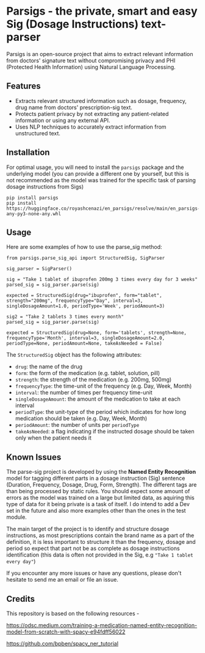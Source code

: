 # Parsigs - the private, smart and easy Sig (Dosage Instructions) text-parser 

Parsigs is an open-source project that aims to extract relevant information from doctors' signature text without compromising privacy and PHI (Protected Health Information) using Natural Language Processing.

## Features

- Extracts relevant structured information such as dosage, frequency, drug name from doctors' prescription-sig text.
- Protects patient privacy by not extracting any patient-related information or using any external API.
- Uses NLP techniques to accurately extract information from unstructured text.


## Installation
For optimal usage, you will need to install the `parsigs` package and the underlying model
(you can provide a different one by yourself, but this is not 
recommended as the model was trained for the specific task of parsing dosage instructions from Sigs)
```
pip install parsigs
pip install https://huggingface.co/royashcenazi/en_parsigs/resolve/main/en_parsigs-any-py3-none-any.whl
```


## Usage
Here are some examples of how to use the parse_sig method:


```
from parsigs.parse_sig_api import StructuredSig, SigParser

sig_parser = SigParser()

sig = "Take 1 tablet of ibuprofen 200mg 3 times every day for 3 weeks"
parsed_sig = sig_parser.parse(sig)

expected = StructuredSig(drug="ibuprofen", form="tablet", strength="200mg", frequencyType="Day", interval=3, singleDosageAmount=1.0, periodType='Week', periodAmount=3)

sig2 = "Take 2 tablets 3 times every month"
parsed_sig = sig_parser.parse(sig)

expected = StructuredSig(drug=None, form='tablets', strength=None, frequencyType='Month', interval=3, singleDosageAmount=2.0, periodType=None, periodAmount=None, takeAsNeeded = False)

```

The `StructuredSig` object has the following attributes:

* `drug`: the name of the drug
* `form`: the form of the medication (e.g. tablet, solution, pill)
* `strength`: the strength of the medication (e.g. 200mg, 500mg)
* `frequencyType`: the time-unit of the frequency (e.g. Day, Week, Month)
* `interval`: the number of times per frequency time-unit
* `singleDosageAmount`: the amount of the medication to take at each interval
* `periodType`: the unit-type of the period which indicates for how long medication should be taken (e.g. Day, Week, Month)
* `periodAmount`: the number of units per `periodType` 
* `takeAsNeeded`: a flag indicating if the instructed dosage should be taken only when the patient needs it 


## Known Issues

The parse-sig project is developed by using the **Named Entity Recognition** model for tagging different parts in a dosage instruction (Sig) sentence (Duration, Frequency, Dosage, Drug, Form, Strength).
The different tags are than being processed by static rules.
You should expect some amount of errors as the model was trained on a large but limited data, as aquiring this
type of data for it being private is a task of itself.
I do intend to add a Dev set in the future and also more examples other than the ones in the test module. 

The main target of the project is to identify and structure dosage instructions, as most prescriptions contain the brand name as a part of the definition, it is less important to structure it than the frequency, dosage and period so expect that part not be as complete as dosage instructions identification (this data is often not provided in the Sig, e.g `"Take 1 tablet every day"`)

If you encounter any more issues or have any questions, please don't hesitate to send me an email or file an issue.


## Credits
This repository is based on the following resources - 

https://odsc.medium.com/training-a-medication-named-entity-recognition-model-from-scratch-with-spacy-e94fdff56022

https://github.com/bpben/spacy_ner_tutorial
